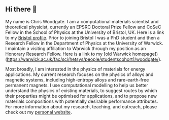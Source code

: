 ## Hi there 👋

My name is Chris Woodgate. I am a computational materials scientist and theoretical physicist, currently an EPSRC Doctoral Prize Fellow and CoSeC Fellow in the School of Physics at the University of Bristol, UK. Here is a link to my [Bristol profile](https://research-information.bris.ac.uk/en/persons/christopher-d-woodgate). Prior to joining Bristol I was a PhD student and then a Research Fellow in the Department of Physics at the University of Warwick. I maintain a visiting affiliation to Warwick through my position as an Honorary Research Fellow. Here is a link to my [old Warwick homepage])(https://warwick.ac.uk/fac/sci/hetsys/people/studentscohort1/woodgate/).

Most broadly, I am interested in the physics of materials for energy applications. My current research focuses on the physics of alloys and magnetic systems, including high-entropy alloys and rare-earth-free permanent magnets. I use computational modelling to help us better understand the physics of existing materials, to suggest routes by which their properties might be optimised for applications, and to propose new materials compositions with potentially desirable performance attributes. For more information about my research, teaching, and outreach, please check out my [personal website](https://chriswoodgate.github.io).

<!--
**ChrisWoodgate/ChrisWoodgate** is a ✨ _special_ ✨ repository because its `README.md` (this file) appears on your GitHub profile.

Here are some ideas to get you started:

- 🔭 I’m currently working on ...
- 🌱 I’m currently learning ...
- 👯 I’m looking to collaborate on ...
- 🤔 I’m looking for help with ...
- 💬 Ask me about ...
- 📫 How to reach me: ...
- 😄 Pronouns: ...
- ⚡ Fun fact: ...
-->
